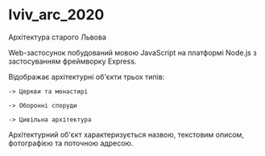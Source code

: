 # lviv_arc_2020
Архітектура старого Львова

Web-застосунок побудований мовою JavaScript на платформі Node.js з застосуванням фреймворку Express.

Відображає архітектурні об'єкти трьох типів:

	-> Церкви та монастирі
	
	-> Оборонні споруди
	
	-> Цивільна архітектура

Архітектурний об'єкт характеризується назвою, текстовим описом, фотографією 
	та поточною адресою.
